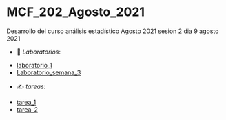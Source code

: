 # MCF_202_Agosto_2021
Desarrollo del curso análisis estadístico Agosto 2021
sesion 2 dia 9 agosto 2021
- 📃 *Laboratorios*:
 + [laboratorio_1](Laboratorio_1.pdf)
 + [Laboratorio_semana_3](Laboratorio_Sem_3.pdf)
- ✍️ _tareas_:
 + [tarea_1](Tarea_1_MelvinDeLaRosa.pdf)
 + [tarea_2](tareas/Tarea_2_MelvinDeLaRosa.pdf)
